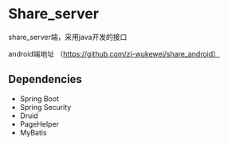 # Share_server
share_server端，采用java开发的接口

android端地址 （https://github.com/zj-wukewei/share_android）

## Dependencies
+ Spring Boot
+ Spring Security
+ Druid
+ PageHelper
+ MyBatis
